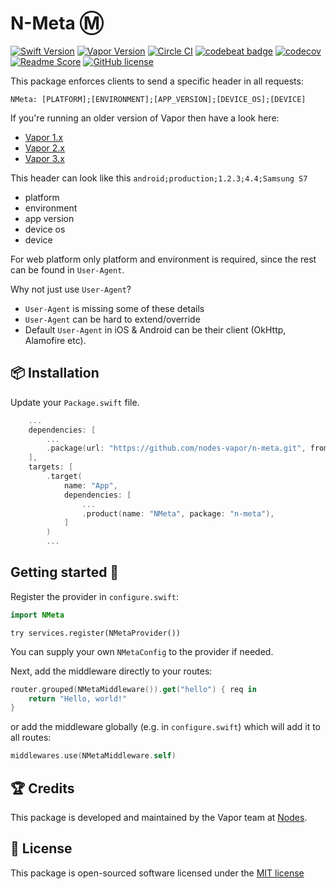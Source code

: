 # N-Meta Ⓜ️
[![Swift Version](https://img.shields.io/badge/Swift-5.2-brightgreen.svg)](http://swift.org)
[![Vapor Version](https://img.shields.io/badge/Vapor-4-30B6FC.svg)](http://vapor.codes)
[![Circle CI](https://circleci.com/gh/nodes-vapor/n-meta/tree/master.svg?style=shield)](https://circleci.com/gh/nodes-vapor/n-meta)
[![codebeat badge](https://codebeat.co/badges/5dfa4439-cd97-4210-8595-40b57830196a)](https://codebeat.co/projects/github-com-nodes-vapor-n-meta-master)
[![codecov](https://codecov.io/gh/nodes-vapor/n-meta/branch/master/graph/badge.svg)](https://codecov.io/gh/nodes-vapor/n-meta)
[![Readme Score](http://readme-score-api.herokuapp.com/score.svg?url=https://github.com/nodes-vapor/n-meta)](http://clayallsopp.github.io/readme-score?url=https://github.com/nodes-vapor/n-meta)
[![GitHub license](https://img.shields.io/badge/license-MIT-blue.svg)](https://raw.githubusercontent.com/nodes-vapor/n-meta/master/LICENSE)


This package enforces clients to send a specific header in all requests:

```
NMeta: [PLATFORM];[ENVIRONMENT];[APP_VERSION];[DEVICE_OS];[DEVICE]
```

If you're running an older version of Vapor then have a look here:

- [Vapor 1.x](https://github.com/nodes-vapor/n-meta/tree/vapor-1)
- [Vapor 2.x](https://github.com/nodes-vapor/n-meta/tree/vapor-2)
- [Vapor 3.x](https://github.com/nodes-vapor/n-meta/tree/vapor-3)



This header can look like this `android;production;1.2.3;4.4;Samsung S7`
 - platform
 - environment
 - app version
 - device os
 - device

For web platform only platform and environment is required, since the rest can be found in `User-Agent`.

Why not just use `User-Agent`?
 - `User-Agent` is missing some of these details
 - `User-Agent` can be hard to extend/override
 - Default `User-Agent` in iOS & Android can be their client (OkHttp, Alamofire etc).


## 📦 Installation

Update your `Package.swift` file.
```swift
    ...
    dependencies: [
        ...
        .package(url: "https://github.com/nodes-vapor/n-meta.git", from: "4.0.0")
    ],
    targets: [
        .target(
            name: "App",
            dependencies: [
                ...
                .product(name: "NMeta", package: "n-meta"),
            ]
        )
        ...
```

## Getting started 🚀

Register the provider in `configure.swift`:

```swift
import NMeta
```

```
try services.register(NMetaProvider())
```

You can supply your own `NMetaConfig` to the provider if needed.

Next, add the middleware directly to your routes:

```swift
router.grouped(NMetaMiddleware()).get("hello") { req in
    return "Hello, world!"
}
```

or add the middleware globally (e.g. in `configure.swift`) which will add it to all routes:

```swift
middlewares.use(NMetaMiddleware.self)
```

## 🏆 Credits

This package is developed and maintained by the Vapor team at [Nodes](https://www.nodesagency.com).


## 📄 License

This package is open-sourced software licensed under the [MIT license](http://opensource.org/licenses/MIT)
